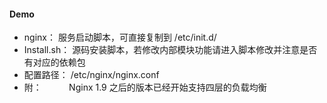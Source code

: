 #### Demo

- nginx：         服务启动脚本，可直接复制到 /etc/init.d/
- Install.sh：    源码安装脚本，若修改内部模块功能请进入脚本修改并注意是否有对应的依赖包
- 配置路径：       /etc/nginx/nginx.conf
- 附：            Nginx 1.9 之后的版本已经开始支持四层的负载均衡
